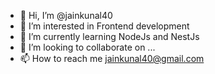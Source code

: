 - 👋 Hi, I’m @jainkunal40
- 👀 I’m interested in Frontend development
- 🌱 I’m currently learning NodeJs and NestJs
- 💞️ I’m looking to collaborate on ...
- 📫 How to reach me jainkunal40@gmail.com

<!---
jainkunal40/jainkunal40 is a ✨ special ✨ repository because its `README.md` (this file) appears on your GitHub profile.
You can click the Preview link to take a look at your changes.
--->
